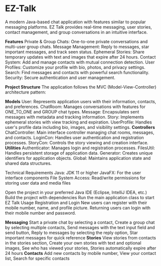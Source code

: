 # EZ-Talk


A modern Java-based chat application with features similar to popular messaging platforms. EZ Talk provides real-time messaging, user stories, contact management, and group conversations in an intuitive interface.

**Features**
  Private & Group Chats: One-to-one private conversations and multi-user group chats.
  Message Management: Reply to messages, star important messages, and track seen status.
  Ephemeral Stories: Share temporary updates with text and images that expire after 24 hours.
  Contact System: Add and manage contacts with mutual connection detection.
  User Profiles: Customize your profile with bio, photos, and privacy settings.
  Search: Find messages and contacts with powerful search functionality.
  Security: Secure authentication and user management.

**Project Structure**
The application follows the MVC (Model-View-Controller) architecture pattern:

**Models**
  User: Represents application users with their information, contacts, and preferences.
  ChatRoom: Manages conversations with features for ONE_TO_ONE and GROUP chat types.
  Message: Encapsulates sent messages with metadata and tracking information.
  Story: Implements ephemeral stories with view tracking and expiration.
  UserProfile: Handles user's profile data including bio, images, and visibility settings.
**Controllers**
  ChatController: Main interface controller managing chat rooms, messages, and contacts.
  LoginCon: Handles user authentication and registration processes.
  StoryCon: Controls the story viewing and creation interface.
**Utilities**
  Authenticator: Manages login and registration processes.
  FilesUtil: Handles persistent storage of application data.
  Generator: Creates unique identifiers for application objects.
  Global: Maintains application state and shared data structures.
  
Technical Requirements
Java: JDK 11 or higher
JavaFX: For the user interface components
File System Access: Read/write permissions for storing user data and media files

Open the project in your preferred Java IDE (Eclipse, IntelliJ IDEA, etc.)
Build the project with dependencies
Run the main application class to start EZ Talk
Usage
Registration and Login
New users can register with their mobile number, name, and profile picture. Returning users can login with their mobile number and password.

**Messaging**
Start a private chat by selecting a contact, Create a group chat by selecting multiple contacts, Send messages with the text input field and send button, Reply to messages by selecting the reply option, Star important messages for quick reference
**Stories**
View stories from contacts in the stories section, Create your own stories with text and optional images, See who has viewed your stories, Stories automatically expire after 24 hours
**Contacts**
Add new contacts by mobile number, View your contact list, Search for specific contacts

